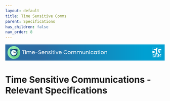```yaml
---
layout: default
title: Time Sensitive Comms
parent: Specifications
has_children: false
nav_order: 8
---
```


<img src="../assets/images/Banner_TSC.png" /> 

# Time Sensitive Communications - Relevant Specifications
